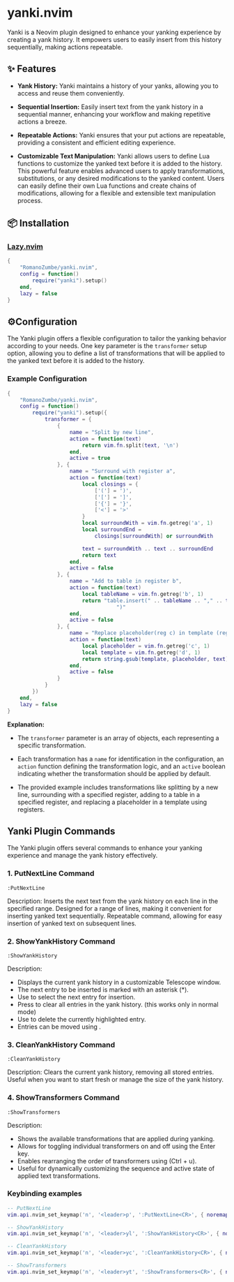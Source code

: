 # yanki.nvim


Yanki is a Neovim plugin designed to enhance your yanking experience by creating a yank history. It empowers users to easily insert from this history sequentially, making actions repeatable.

## ✨ Features

- **Yank History:** Yanki maintains a history of your yanks, allowing you to access and reuse them conveniently.

- **Sequential Insertion:** Easily insert text from the yank history in a sequential manner, enhancing your workflow and making repetitive actions a breeze.

- **Repeatable Actions:** Yanki ensures that your put actions are repeatable, providing a consistent and efficient editing experience.

- **Customizable Text Manipulation:** Yanki allows users to define Lua functions to customize the yanked text before it is added to the history.
  This powerful feature enables advanced users to apply transformations, substitutions, or any desired modifications to the yanked content. 
  Users can easily define their own Lua functions and create chains of modifications, allowing for a flexible and extensible text manipulation process.

## 📦 Installation

### [Lazy.nvim](https://github.com/folke/lazy.nvim)

```lua
{
    "RomanoZumbe/yanki.nvim",
    config = function()
        require("yanki").setup()
    end,
    lazy = false
}
```

## ⚙️Configuration

The Yanki plugin offers a flexible configuration to tailor the yanking behavior according to your needs. One key parameter is the `transformer` setup option, 
allowing you to define a list of transformations that will be applied to the yanked text before it is added to the history.

### Example Configuration

```lua
{
    "RomanoZumbe/yanki.nvim",
    config = function()
        require("yanki").setup({
            transformer = {
                {
                    name = "Split by new line",
                    action = function(text)
                        return vim.fn.split(text, '\n')
                    end,
                    active = true
                }, {
                    name = "Surround with register a",
                    action = function(text)
                        local closings = {
                            ['('] = ')',
                            ['['] = ']',
                            ['{'] = '}',
                            ['<'] = '>'
                        }
                        local surroundWith = vim.fn.getreg('a', 1)
                        local surroundEnd =
                            closings[surroundWith] or surroundWith

                        text = surroundWith .. text .. surroundEnd
                        return text
                    end,
                    active = false
                }, {
                    name = "Add to table in register b",
                    action = function(text)
                        local tableName = vim.fn.getreg('b', 1)
                        return "table.insert(" .. tableName .. "," .. text ..
                                   ")"
                    end,
                    active = false
                }, {
                    name = "Replace placeholder(reg c) in template (reg d)",
                    action = function(text)
                        local placeholder = vim.fn.getreg('c', 1)
                        local template = vim.fn.getreg('d', 1)
                        return string.gsub(template, placeholder, text)
                    end,
                    active = false
                }
            }
        })
    end,
    lazy = false
}
```

**Explanation:**

- The `transformer` parameter is an array of objects, each representing a specific transformation.

- Each transformation has a `name` for identification in the configuration, an `action` function defining the transformation logic, and an `active`
  boolean indicating whether the transformation should be applied by default.

- The provided example includes transformations like splitting by a new line, surrounding with a specified register, adding to a table in a specified 
  register, and replacing a placeholder in a template using registers.
  
## Yanki Plugin Commands

The Yanki plugin offers several commands to enhance your yanking experience and manage the yank history effectively.

### 1. PutNextLine Command

```vim
:PutNextLine
```

Description:
Inserts the next text from the yank history on each line in the specified range.
Designed for a range of lines, making it convenient for inserting yanked text sequentially.
Repeatable command, allowing for easy insertion of yanked text on subsequent lines.

### 2. ShowYankHistory Command

```vim
:ShowYankHistory
```

Description:

- Displays the current yank history in a customizable Telescope window.
- The next entry to be inserted is marked with an asterisk (*).
- Use <C-n> to select the next entry for insertion.
- Press <C-c> to clear all entries in the yank history. (this works only in normal mode)
- Use <C-d> to delete the currently highlighted entry.
- Entries can be moved using <C-u>.

### 3. CleanYankHistory Command

```vim
:CleanYankHistory
```

Description:
Clears the current yank history, removing all stored entries.
Useful when you want to start fresh or manage the size of the yank history.

### 4. ShowTransformers Command

```vim
:ShowTransformers
```

Description:

- Shows the available transformations that are applied during yanking.
- Allows for toggling individual transformers on and off using the Enter key.
- Enables rearranging the order of transformers using <C-u> (Ctrl + u).
- Useful for dynamically customizing the sequence and active state of applied text transformations.

### Keybinding examples

```lua
-- PutNextLine
vim.api.nvim_set_keymap('n', '<leader>p', ':PutNextLine<CR>', { noremap = true, silent = true })

-- ShowYankHistory
vim.api.nvim_set_keymap('n', '<leader>yl', ':ShowYankHistory<CR>', { noremap = true, silent = true })

-- CleanYankHistory
vim.api.nvim_set_keymap('n', '<leader>yc', ':CleanYankHistory<CR>', { noremap = true, silent = true })

-- ShowTransformers
vim.api.nvim_set_keymap('n', '<leader>yt', ':ShowTransformers<CR>', { noremap = true, silent = true })
```
